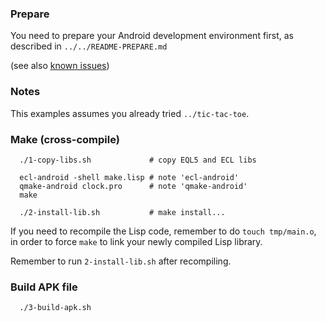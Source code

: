 
### Prepare

You need to prepare your Android development environment first, as described
in `../../README-PREPARE.md`

(see also [known issues](http://wiki.qt.io/Qt_for_Android_known_issues))



### Notes

This examples assumes you already tried `../tic-tac-toe`.



### Make (cross-compile)

```
  ./1-copy-libs.sh             # copy EQL5 and ECL libs

  ecl-android -shell make.lisp # note 'ecl-android'
  qmake-android clock.pro      # note 'qmake-android'
  make

  ./2-install-lib.sh           # make install...
```

If you need to recompile the Lisp code, remember to do `touch tmp/main.o`,
in order to force `make` to link your newly compiled Lisp library.

Remember to run `2-install-lib.sh` after recompiling.



### Build APK file

```
  ./3-build-apk.sh
```

